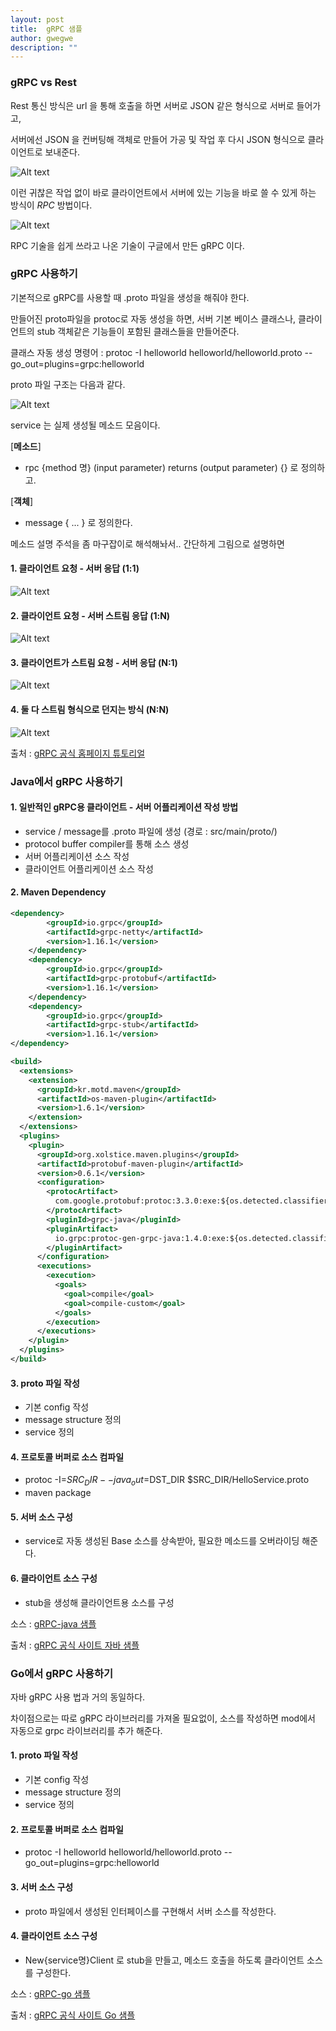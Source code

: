 ```yaml
---
layout: post
title:  gRPC 샘플
author: gwegwe
description: ""
---
```


### gRPC vs Rest

Rest 통신 방식은 url 을 통해 호출을 하면 서버로 JSON 같은 형식으로 서버로 들어가고,

서버에선 JSON 을 컨버팅해 객체로 만들어 가공 및 작업 후 다시 JSON 형식으로 클라이언트로 보내준다.

![Alt text](../assets/img/grpc/grpc1.png)

이런 귀찮은 작업 없이 바로 클라이언트에서 서버에 있는 기능을 바로 쓸 수 있게 하는 방식이 *RPC* 방법이다.

![Alt text](../assets/img/grpc/grpc2.png)

RPC 기술을 쉽게 쓰라고 나온 기술이 구글에서 만든 gRPC 이다.

### gRPC 사용하기

기본적으로 gRPC를 사용할 때 .proto 파일을 생성을 해줘야 한다.

만들어진 proto파일을 protoc로 자동 생성을 하면, 서버 기본 베이스 클래스나, 클라이언트의  stub 객체같은 기능들이 포함된 클래스들을 만들어준다.

클래스 자동 생성 명령어 : protoc -I helloworld helloworld/helloworld.proto --go_out=plugins=grpc:helloworld

proto 파일 구조는 다음과 같다.

![Alt text](../assets/img/grpc/grpc3.png)

service 는 실제 생성될 메소드 모음이다.

[**메소드**]

- rpc {method 명} (input parameter) returns (output parameter) {} 로 정의하고.

[**객체**]

- message { ... } 로 정의한다.


메소드 설명 주석을 좀 마구잡이로 해석해놔서.. 간단하게 그림으로 설명하면

#### 1. 클라이언트 요청 - 서버 응답 (1:1)

![Alt text](../assets/img/grpc/grpc4.png)

#### 2. 클라이언트 요청 - 서버 스트림 응답 (1:N)

![Alt text](../assets/img/grpc/grpc5.png)

#### 3. 클라이언트가 스트림 요청 - 서버 응답 (N:1)

![Alt text](../assets/img/grpc/grpc6.png)

#### 4. 둘 다 스트림 형식으로 던지는 방식 (N:N)

![Alt text](../assets/img/grpc/grpc7.png)

출처 : [gRPC 공식 홈페이지 튜토리얼](https://grpc.io/docs/tutorials/)

### Java에서 gRPC 사용하기

#### 1. 일반적인 gRPC용 클라이언트 - 서버 어플리케이션 작성 방법
- service / message를 .proto 파일에 생성 (경로 : src/main/proto/)
- protocol buffer compiler를 통해 소스 생성
- 서버 어플리케이션 소스 작성
- 클라이언트 어플리케이션 소스 작성 

#### 2. Maven Dependency

```xml
<dependency>
        <groupId>io.grpc</groupId>
        <artifactId>grpc-netty</artifactId>
        <version>1.16.1</version>
    </dependency>
    <dependency>
        <groupId>io.grpc</groupId>
        <artifactId>grpc-protobuf</artifactId>
        <version>1.16.1</version>
    </dependency>
    <dependency>
        <groupId>io.grpc</groupId>
        <artifactId>grpc-stub</artifactId>
        <version>1.16.1</version>
</dependency>
```

```xml
<build>
  <extensions>
    <extension>
      <groupId>kr.motd.maven</groupId>
      <artifactId>os-maven-plugin</artifactId>
      <version>1.6.1</version>
    </extension>
  </extensions>
  <plugins>
    <plugin>
      <groupId>org.xolstice.maven.plugins</groupId>
      <artifactId>protobuf-maven-plugin</artifactId>
      <version>0.6.1</version>
      <configuration>
        <protocArtifact>
          com.google.protobuf:protoc:3.3.0:exe:${os.detected.classifier}
        </protocArtifact>
        <pluginId>grpc-java</pluginId>
        <pluginArtifact>
          io.grpc:protoc-gen-grpc-java:1.4.0:exe:${os.detected.classifier}
        </pluginArtifact>
      </configuration>
      <executions>
        <execution>
          <goals>
            <goal>compile</goal>
            <goal>compile-custom</goal>
          </goals>
        </execution>
      </executions>
    </plugin>
  </plugins>
</build>
```

#### 3. proto 파일 작성
- 기본 config 작성
- message structure 정의
- service 정의

#### 4. 프로토콜 버퍼로 소스 컴파일
- protoc -I=$SRC_DIR --java_out=$DST_DIR $SRC_DIR/HelloService.proto
- maven package

#### 5. 서버 소스 구성
- service로 자동 생성된 Base 소스를 상속받아, 필요한 메소드를 오버라이딩 해준다.

#### 6. 클라이언트 소스 구성
- stub을 생성해 클라이언트용 소스를 구성

소스 : [gRPC-java 샘플](https://github.com/gwegwe1234/gRPC-example/tree/master/javaGrpc)

출처 : [gRPC 공식 사이트 자바 샘플](https://grpc.io/docs/languages/java/basics/)

### Go에서 gRPC 사용하기

자바 gRPC 사용 법과 거의 동일하다.

차이점으로는 따로 gRPC 라이브러리를 가져올 필요없이, 소스를 작성하면 mod에서 자동으로 grpc 라이브러리를 추가 해준다.

#### 1. proto 파일 작성
- 기본 config 작성
- message structure 정의
- service 정의

#### 2. 프로토콜 버퍼로 소스 컴파일
- protoc -I helloworld helloworld/helloworld.proto --go_out=plugins=grpc:helloworld

#### 3. 서버 소스 구성
- proto 파일에서 생성된 인터페이스를 구현해서 서버 소스를 작성한다. 

#### 4. 클라이언트 소스 구성
- New{service명}Client 로 stub을 만들고, 메소드 호출을 하도록 클라이언트 소스를 구성한다.

소스 : [gRPC-go 샘플](https://github.com/gwegwe1234/gRPC-example/tree/master/goGrpc/example/helloworld)

출처 : [gRPC 공식 사이트 Go 샘플](https://grpc.io/docs/languages/go/basics/)